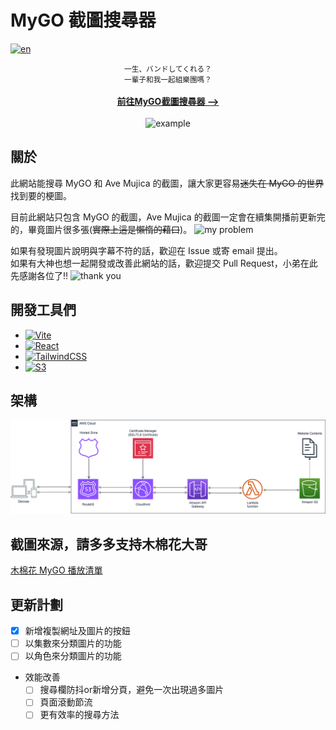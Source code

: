 # MyGO 截圖搜尋器

[![en](https://img.shields.io/badge/lang-en-green.svg)](/README.en.md)

<div align="center" >
<small>一生、バンドしてくれる？</small>
<br />
<small>一輩子和我一起組樂團嗎？</small>
<br />
<br/>
<a href="https://mygo-ave-mujica.ronald890119.com/"><strong>前往MyGO截圖搜尋器 --></strong></a>
</div>
<div align="center">
<br/>
<img src="https://lh3.googleusercontent.com/Atk5OqGN7c0rncsz6FWt6ct0yK0MEji3m8VkYFq4v1V3jp9vjRw-T43L4xs1J8FA18Y8sg1fs0L0ot4=w2880-h1200-p-l90-rj" alt="example" width="500" height="auto">
</div>

## 關於

此網站能搜尋 MyGO 和 Ave Mujica 的截圖，讓大家更容易~~迷失在 MyGO 的世界~~找到要的梗圖。

目前此網站只包含 MyGO 的截圖，Ave Mujica 的截圖一定會在續集開播前更新完的，畢竟圖片很多張(~~實際上這是懶惰的藉口~~)。
![my problem](https://s3.ap-east-2.amazonaws.com/mygo-ave-mujica.ronald890119.com/MyGO/MyGO_1/%E6%98%AF%E6%88%91%E8%87%AA%E5%B7%B1%E7%9A%84%E5%95%8F%E9%A1%8C.png)

如果有發現圖片說明與字幕不符的話，歡迎在 Issue 或寄 email 提出。<br />
如果有大神也想一起開發或改善此網站的話，歡迎提交 Pull Request，小弟在此先感謝各位了!!
![thank you](https://s3.ap-east-2.amazonaws.com/mygo-ave-mujica.ronald890119.com/MyGO/MyGO_13/%E6%84%9F%E8%AC%9D%E6%82%A8%E8%AE%93%E6%88%91%E4%BD%94%E7%94%A8%E7%9A%84%E5%AF%B6%E8%B2%B4%E6%99%82%E9%96%93.png)

## 開發工具們

- [![Vite][Vite]][Vite-url]
- [![React][React.js]][React-url]
- [![TailwindCSS][TailwindCSS]][TailwindCSS-url]
- [![S3][S3]][S3-url]

## 架構
![architecture](/img/architecture.png)

## 截圖來源，請多多支持木棉花大哥

[木棉花 MyGO 播放清單](https://www.youtube.com/watch?v=WOrYBIYIwyk&list=PL12UaAf_xzfqYGkaq7fR0DpB6osiuNlYu&ab_channel=Muse%E6%9C%A8%E6%A3%89%E8%8A%B1-TW)

## 更新計劃

- [x] 新增複製網址及圖片的按鈕
- [ ] 以集數來分類圖片的功能
- [ ] 以角色來分類圖片的功能
- 效能改善
    - [ ] 搜尋欄防抖or新增分頁，避免一次出現過多圖片
    - [ ] 頁面滾動節流
    - [ ] 更有效率的搜尋方法

[Vite]: https://img.shields.io/badge/Vite-B73BFE?style=for-the-badge&logo=vite&logoColor=FFD62E
[Vite-url]: https://vitejs.dev/
[React.js]: https://img.shields.io/badge/React-20232A?style=for-the-badge&logo=react&logoColor=61DAFB
[React-url]: https://reactjs.org/
[TailwindCSS]: https://img.shields.io/badge/tailwindcss-0F172A?&logo=tailwindcss
[TailwindCSS-url]: https://tailwindcss.com/
[S3]: https://img.shields.io/badge/AWS_S3-569A31?logo=amazons3&logoColor=fff&style=for-the-badge
[S3-url]: https://aws.amazon.com/s3/?nc1=h_ls
